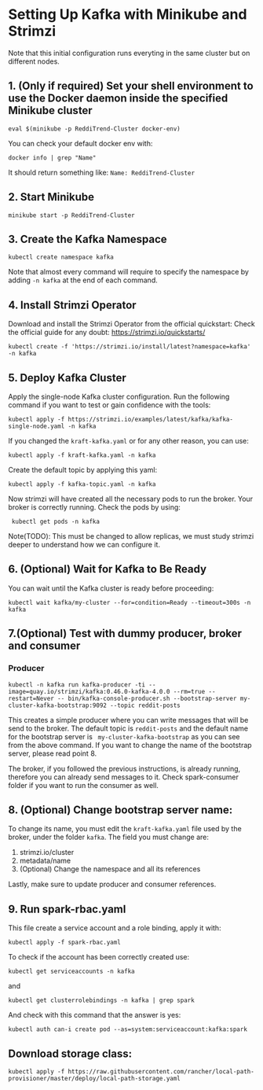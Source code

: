 # Setting Up Kafka with Minikube and Strimzi

Note that this initial configuration runs everyting in the same cluster but on different nodes.

## 1. (Only if required) Set your shell environment to use the Docker daemon inside the specified Minikube cluster
```
eval $(minikube -p ReddiTrend-Cluster docker-env)
```
You can check your default docker env with:
```
docker info | grep "Name"
```
It should return something like: ```Name: ReddiTrend-Cluster```
## 2. Start Minikube

```
minikube start -p ReddiTrend-Cluster
```
## 3. Create the Kafka Namespace
```
kubectl create namespace kafka
```
Note that almost every command will require to specify the namespace by adding ``` -n kafka ``` at the end of each command.
## 4. Install Strimzi Operator
Download and install the Strimzi Operator from the official quickstart:
Check the official guide for any doubt:
https://strimzi.io/quickstarts/
```
kubectl create -f 'https://strimzi.io/install/latest?namespace=kafka' -n kafka
```
## 5. Deploy Kafka Cluster
Apply the single-node Kafka cluster configuration.
Run the following command if you want to test or gain confidence with the tools:
```
kubectl apply -f https://strimzi.io/examples/latest/kafka/kafka-single-node.yaml -n kafka
```
If you changed the ```kraft-kafka.yaml``` or for any other reason, you can use:
```
kubectl apply -f kraft-kafka.yaml -n kafka
```
Create the default topic by applying this yaml:
```
kubectl apply -f kafka-topic.yaml -n kafka
```
Now strimzi will have created all the necessary pods to run the broker. Your broker is correctly running. Check the pods by using:
```
 kubectl get pods -n kafka  
```
Note(TODO): This must be changed to allow replicas, we must study strimzi deeper to understand how we can configure it.
## 6. (Optional) Wait for Kafka to Be Ready
You can wait until the Kafka cluster is ready before proceeding:

```
kubectl wait kafka/my-cluster --for=condition=Ready --timeout=300s -n kafka
```

## 7.(Optional) Test with dummy producer, broker and consumer
### Producer
```
kubectl -n kafka run kafka-producer -ti --image=quay.io/strimzi/kafka:0.46.0-kafka-4.0.0 --rm=true --restart=Never -- bin/kafka-console-producer.sh --bootstrap-server my-cluster-kafka-bootstrap:9092 --topic reddit-posts
```
This creates a simple producer where you can write messages that will be send to the broker. 
The default topic is ``` reddit-posts ``` and the default name for the bootstrap server is ``` my-cluster-kafka-bootstrap``` as you can see from the above command. If you want to change the name of the bootstrap server, please read point 8.

The broker, if you followed the previous instructions, is already running, therefore you can already send messages to it.
Check spark-consumer folder if you want to run the consumer as well.

## 8. (Optional) Change bootstrap server name:
To change its name, you must edit the ```kraft-kafka.yaml``` file used by the broker, under the folder ```kafka```. The field you must change are:
1. strimzi.io/cluster
2. metadata/name
3. (Optional) Change the namespace and all its references

Lastly, make sure to update producer and consumer references.


## 9. Run spark-rbac.yaml
This file create a service account and a role binding, apply it with:
```
kubectl apply -f spark-rbac.yaml
```
To check if the account has been correctly created use:
```
kubectl get serviceaccounts -n kafka
```
and 
```
kubectl get clusterrolebindings -n kafka | grep spark
```
And check with this command that the answer is yes:
```
kubectl auth can-i create pod --as=system:serviceaccount:kafka:spark
```

## Download storage class:
```
kubectl apply -f https://raw.githubusercontent.com/rancher/local-path-provisioner/master/deploy/local-path-storage.yaml
```
